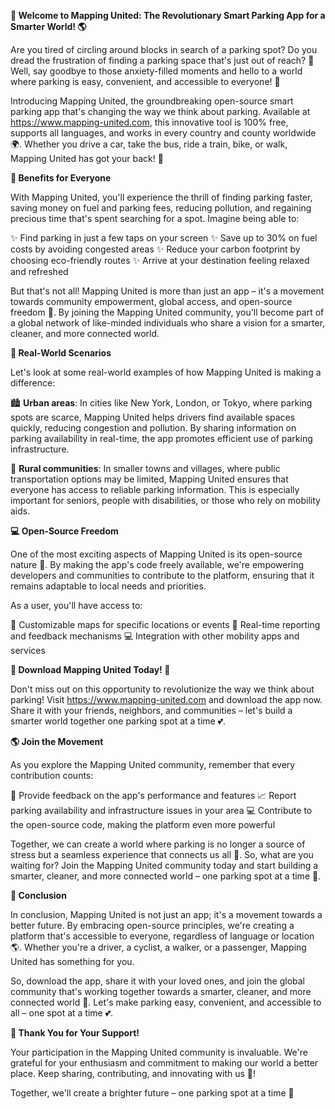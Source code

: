 **🚀 Welcome to Mapping United: The Revolutionary Smart Parking App for a Smarter World! 🌎**

Are you tired of circling around blocks in search of a parking spot? Do you dread the frustration of finding a parking space that's just out of reach? 🤯 Well, say goodbye to those anxiety-filled moments and hello to a world where parking is easy, convenient, and accessible to everyone! 🌟

Introducing Mapping United, the groundbreaking open-source smart parking app that's changing the way we think about parking. Available at https://www.mapping-united.com, this innovative tool is 100% free, supports all languages, and works in every country and county worldwide 🌍. Whether you drive a car, take the bus, ride a train, bike, or walk, Mapping United has got your back! 🙏

**🚗 Benefits for Everyone**

With Mapping United, you'll experience the thrill of finding parking faster, saving money on fuel and parking fees, reducing pollution, and regaining precious time that's spent searching for a spot. Imagine being able to:

✨ Find parking in just a few taps on your screen
✨ Save up to 30% on fuel costs by avoiding congested areas
✨ Reduce your carbon footprint by choosing eco-friendly routes
✨ Arrive at your destination feeling relaxed and refreshed

But that's not all! Mapping United is more than just an app – it's a movement towards community empowerment, global access, and open-source freedom 🌟. By joining the Mapping United community, you'll become part of a global network of like-minded individuals who share a vision for a smarter, cleaner, and more connected world.

**💬 Real-World Scenarios**

Let's look at some real-world examples of how Mapping United is making a difference:

🏙️ **Urban areas**: In cities like New York, London, or Tokyo, where parking spots are scarce, Mapping United helps drivers find available spaces quickly, reducing congestion and pollution. By sharing information on parking availability in real-time, the app promotes efficient use of parking infrastructure.

👋 **Rural communities**: In smaller towns and villages, where public transportation options may be limited, Mapping United ensures that everyone has access to reliable parking information. This is especially important for seniors, people with disabilities, or those who rely on mobility aids.

**💻 Open-Source Freedom**

One of the most exciting aspects of Mapping United is its open-source nature 🤖. By making the app's code freely available, we're empowering developers and communities to contribute to the platform, ensuring that it remains adaptable to local needs and priorities.

As a user, you'll have access to:

🌈 Customizable maps for specific locations or events
💬 Real-time reporting and feedback mechanisms
💻 Integration with other mobility apps and services

**📲 Download Mapping United Today! 🚀**

Don't miss out on this opportunity to revolutionize the way we think about parking! Visit https://www.mapping-united.com and download the app now. Share it with your friends, neighbors, and communities – let's build a smarter world together one parking spot at a time 💕.

**🌎 Join the Movement**

As you explore the Mapping United community, remember that every contribution counts:

💬 Provide feedback on the app's performance and features
📈 Report parking availability and infrastructure issues in your area
💻 Contribute to the open-source code, making the platform even more powerful

Together, we can create a world where parking is no longer a source of stress but a seamless experience that connects us all 🌟. So, what are you waiting for? Join the Mapping United community today and start building a smarter, cleaner, and more connected world – one parking spot at a time 💫.

**🚀 Conclusion**

In conclusion, Mapping United is not just an app; it's a movement towards a better future. By embracing open-source principles, we're creating a platform that's accessible to everyone, regardless of language or location 🌎. Whether you're a driver, a cyclist, a walker, or a passenger, Mapping United has something for you.

So, download the app, share it with your loved ones, and join the global community that's working together towards a smarter, cleaner, and more connected world 🌟. Let's make parking easy, convenient, and accessible to all – one spot at a time 💕.

**👏 Thank You for Your Support!**

Your participation in the Mapping United community is invaluable. We're grateful for your enthusiasm and commitment to making our world a better place. Keep sharing, contributing, and innovating with us 🌈!

Together, we'll create a brighter future – one parking spot at a time 💫